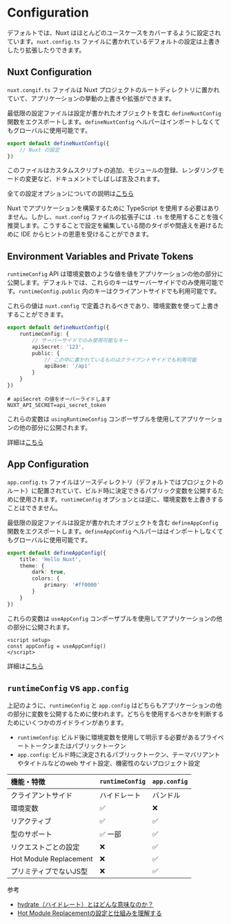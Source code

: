 # Configuration
デフォルトでは、Nuxt はほとんどのユースケースをカバーするように設定されています。`nuxt.config.ts` ファイルに書かれているデフォルトの設定は上書きしたり拡張したりできます。

## Nuxt Configuration
`nuxt.congif.ts` ファイルは Nuxt プロジェクトのルートディレクトリに置かれていて、アプリケーションの挙動の上書きや拡張ができます。

最低限の設定ファイルは設定が書かれたオブジェクトを含む `defineNuxtConfig` 関数をエクスポートします。`defineNuxtConfig` ヘルパーはインポートしなくてもグローバルに使用可能です。
```ts
export default defineNuxtConfig({
    // Nuxt の設定
})
```
このファイルはカスタムスクリプトの追加、モジュールの登録、レンダリングモードの変更など、ドキュメントでしばしば言及されます。

全ての設定オプションについての説明は[こちら](https://nuxt.com/docs/api/configuration/nuxt-config)

Nuxt でアプリケーションを構築するために TypeScript を使用する必要はありません。しかし、`nuxt.config` ファイルの拡張子には `.ts` を使用することを強く推奨します。こうすることで設定を編集している間のタイポや間違えを避けるために IDE からヒントの恩恵を受けることができます。

## Environment Variables and Private Tokens
`runtimeConfig` API は環境変数のような値を値をアプリケーションの他の部分に公開します。デフォルトでは、これらのキーはサーバーサイドでのみ使用可能です。`runtimeConfig.public` 内のキーはクライアントサイドでも利用可能です。

これらの値は `nuxt.config` で定義されるべきであり、環境変数を使って上書きすることができます。

```ts
export default defineNuxtConfig({
    runtimeConfig: {
        // サーバーサイドでのみ使用可能なキー
        apiSecret: '123',
        public: {
            // この中に書かれているものはクライアントサイドでも利用可能
            apiBase: '/api'
        }
    }
})
```
```env
# apiSecret の値をオーバーライドします
NUXT_API_SECRET=api_secret_token
```
これらの変数は `usingRuntimeConfig` コンポーザブルを使用してアプリケーションの他の部分に公開されます。

詳細は[こちら](https://nuxt.com/docs/guide/going-further/runtime-config)

## App Configuration
`app.config.ts` ファイルはソースディレクトリ（デフォルトではプロジェクトのルート）に配置されていて、ビルド時に決定できるパブリック変数を公開するために使用されます。`runtimeConfig` オプションとは逆に、環境変数を上書きすることはできません。

最低限の設定ファイルは設定が書かれたオブジェクトを含む `defineAppConfig` 関数をエクスポートします。`defineAppConfig` ヘルパーははインポートしなくてもグローバルに使用可能です。
```ts
export default defineAppConfig({
    title: 'Hello Nuxt',
    theme: {
        dark: true,
        colors: {
            primary: '#ff0000'
        }
    }
})
```
これらの変数は `useAppConfig` コンポーザブルを使用してアプリケーションの他の部分に公開されます。
```Vue
<script setup>
const appConfig = useAppConfig()
</script>
```
詳細は[こちら](https://nuxt.com/docs/guide/directory-structure/app-config)

## `runtimeConfig` vs `app.config`
上記のように、`runtimeConfig` と `app.config` はどちらもアプリケーションの他の部分に変数を公開するために使われます。どちらを使用するべきかを判断するためにいくつかのガイドラインがあります。
- `runtimeConfig`: ビルド後に環境変数を使用して明示する必要があるプライベートトークンまたはパブリックトークン
- `app.config`: ビルド時に決定されるパブリックトークン、テーマバリアントやタイトルなどのweb サイト設定、機密性のないプロジェクト設定

|機能・特徴|`runtimeConfig`|`app.config`|
|:-|:-|:-|
|クライアントサイド|ハイドレート|バンドル|
|環境変数|:white_check_mark:|:x:|
|リアクティブ|:white_check_mark:|:white_check_mark:|
|型のサポート|:white_check_mark: 一部|:white_check_mark:|
|リクエストごとの設定|:x:|:white_check_mark:|
|Hot Module Replacement|:x:|:white_check_mark:|
|プリミティブでないJS型|:x:|:white_check_mark:|

参考
- [hydrate（ハイドレート）とはどんな意味なのか？](https://zenn.dev/smallstall/articles/5531fd6647f713)
- [Hot Module Replacementの設定と仕組みを理解する](https://qiita.com/haradakunihiko/items/40486ec2b6b9aea119bb)
